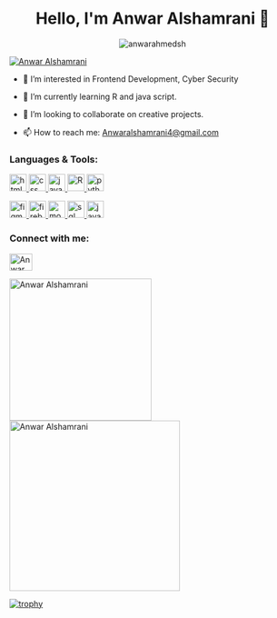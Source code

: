 <h1 align="center">Hello, I'm Anwar Alshamrani 🌙</h1>

<p align="center"> <img src="https://komarev.com/ghpvc/?username=anwarahmedsh&label=Profile%20views&color=0e75b6&style=flat" alt="anwarahmedsh" /> </p>

<p align="left">
  <a href="https://www.linkedin.com/in/anwar-alshamrani-606702243?utm_source=share&utm_campaign=share_via&utm_content=profile&utm_medium=ios_app" target="_blank">
    <img src="https://img.shields.io/badge/Connect-LinkedIn-blue?style=for-the-badge&logo=linkedin" alt="Anwar Alshamrani" />
  </a>
</p>

- 👀 I’m interested in Frontend Development, Cyber Security
  
- 🌱 I’m currently learning R and java script.
  
- 💞️ I’m looking to collaborate on creative projects.
  
- 📫 How to reach me: Anwaralshamrani4@gmail.com

<h3 align="left">Languages & Tools:</h3>
<p align="left"> 
  <a href="https://www.w3.org/html/" target="_blank" rel="noreferrer"> <img src="https://www.vectorlogo.zone/logos/w3_html5/w3_html5-icon.svg" alt="html" width="30" height="30"/> </a>
  <a href="https://www.w3.org/Style/CSS/" target="_blank" rel="noreferrer"> <img src="https://www.vectorlogo.zone/logos/netlify/netlify-icon.svg" alt="css" width="30" height="30"/> </a>
  <a href="https://www.javascript.com/" target="_blank" rel="noreferrer"> <img src="https://www.vectorlogo.zone/logos/javascript/javascript-icon.svg" alt="javascript" width="30" height="30"/> </a>
  <a href="https://www.r-project.org/" target="_blank" rel="noreferrer"> <img src="https://www.vectorlogo.zone/logos/r-project/r-project-icon.svg" alt="R" width="30" height="30"/> </a>
  <a href="https://www.python.org/" target="_blank" rel="noreferrer"> <img src="https://www.vectorlogo.zone/logos/python/python-icon.svg" alt="python" width="30" height="30"/> </a>
</p>
<p align="left">
  <a href="https://www.figma.com/" target="_blank" rel="noreferrer"> <img src="https://www.vectorlogo.zone/logos/figma/figma-icon.svg" alt="figma" width="30" height="30"/> </a>
  <a href="https://firebase.google.com/" target="_blank" rel="noreferrer"> <img src="https://www.vectorlogo.zone/logos/firebase/firebase-icon.svg" alt="firebase" width="30" height="30"/> </a>
  <a href="https://www.mongodb.com/" target="_blank" rel="noreferrer"> <img src="https://www.vectorlogo.zone/logos/mongodb/mongodb-icon.svg" alt="mongodb" width="30" height="30"/> </a>
  <a href="https://www.w3schools.com/sql/" target="_blank" rel="noreferrer"> <img src="https://www.vectorlogo.zone/logos/mysql/mysql-icon.svg" alt="sql" width="30" height="30"/> </a>
 <a href="https://www.java.com/" target="_blank" rel="noreferrer">
  <img src="https://www.vectorlogo.zone/logos/java/java-icon.svg" alt="java" width="30" height="30"/>
</a>
</p>

<h3 align="left">Connect with me:</h3>
<p align="left">
  <a href="https://www.linkedin.com/in/anwar-alshamrani-606702243?utm_source=share&utm_campaign=share_via&utm_content=profile&utm_medium=ios_app" target="_blank"><img align="center" src="https://raw.githubusercontent.com/rahuldkjain/github-profile-readme-generator/master/src/images/icons/Social/linked-in-alt.svg" alt="Anwar Alshamrani" height="30" width="40" /></a>
</p>

<p><img align="left" src="https://github-readme-stats.vercel.app/api/top-langs?username=anwarahmedsh&show_icons=true&locale=en&layout=compact" alt="Anwar Alshamrani" width="250" /></p>

<p>&nbsp;<img align="center" src="https://github-readme-stats.vercel.app/api?username=anwarahmedsh&show_icons=true&locale=en" alt="Anwar Alshamrani" width="300" /></p>

[![trophy](https://github-profile-trophy.vercel.app/?username=anwarahmedsh&theme=onedark)](https://github.com/anwarahmedsh/github-profile-trophy)
